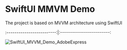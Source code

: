 # SwiftUI MMVM Demo
 The project is based on MVVM architecture using SwiftUI

:-------------------------:|:-------------------------:

![SwiftUI_MVVM_Demo_AdobeExpress](https://github.com/RakeshYadavGit/SwiftUi-MVVM-Demo/assets/85060648/52b7c36b-7e14-45f5-83c7-7199fd5d43ff)
